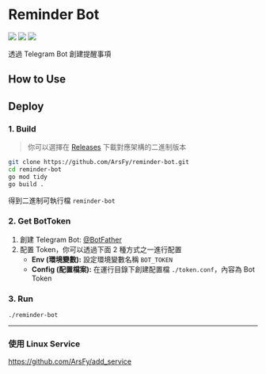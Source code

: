# Reminder Bot
![](https://img.shields.io/badge/license-MIT-blue)
![](https://img.shields.io/badge/GO-1.20-blue)
![](https://img.shields.io/badge/PRs-welcome-green)

透過 Telegram Bot 創建提醒事項

## How to Use


## Deploy

### 1. Build
> 你可以選擇在 [Releases](https://github.com/ArsFy/reminder-bot/releases) 下載對應架構的二進制版本

```bash
git clone https://github.com/ArsFy/reminder-bot.git
cd reminder-bot
go mod tidy
go build .
```
得到二進制可執行檔 `reminder-bot`

### 2. <span id="bottoken">Get BotToken</span>
1. 創建 Telegram Bot: [@BotFather](https://t.me/BotFather)
2. 配置 Token，你可以透過下面 2 種方式之一進行配置
    - **Env (環境變數):** 設定環境變數名稱 `BOT_TOKEN`
    - **Config (配置檔案):** 在運行目錄下創建配置檔 `./token.conf`，內容為 Bot Token

### 3. Run

```
./reminder-bot
```

-----

### 使用 Linux Service

https://github.com/ArsFy/add_service